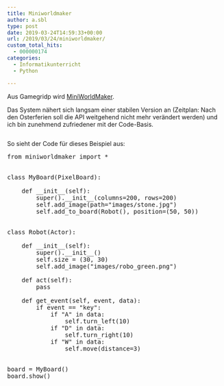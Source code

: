 ```yaml
---
title: Miniworldmaker
author: a.sbl
type: post
date: 2019-03-24T14:59:33+00:00
url: /2019/03/24/miniworldmaker/
custom_total_hits:
  - 000000174
categories:
  - Informatikunterricht
  - Python

---
```

Aus Gamegridp wird [MiniWorldMaker][1].

Das System nähert sich langsam einer stabilen Version an (Zeitplan: Nach den Osterferien soll die API weitgehend nicht mehr verändert werden) und ich bin zunehmend zufriedener mit der Code-Basis.<figure class="wp-block-image">

<img src="https://it-teaching.de/wp/wp-content/uploads/2019/03/image.png" alt="" class="wp-image-399" /></figure> 

So sieht der Code für dieses Beispiel aus:

<pre class="EnlighterJSRAW" data-enlighter-language="python" data-enlighter-theme="" data-enlighter-highlight="" data-enlighter-linenumbers="" data-enlighter-lineoffset="" data-enlighter-title="" data-enlighter-group="">from miniworldmaker import *


class MyBoard(PixelBoard):

    def __init__(self):
        super().__init__(columns=200, rows=200)
        self.add_image(path="images/stone.jpg")
        self.add_to_board(Robot(), position=(50, 50))


class Robot(Actor):

    def __init__(self):
        super().__init__()
        self.size = (30, 30)
        self.add_image("images/robo_green.png")

    def act(self):
        pass

    def get_event(self, event, data):
        if event == "key":
            if "A" in data:
                self.turn_left(10)
            if "D" in data:
                self.turn_right(10)
            if "W" in data:
                self.move(distance=3)


board = MyBoard()
board.show()
</pre>

 [1]: http://miniworldmaker.it-teaching.de/